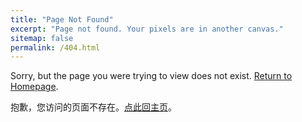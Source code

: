```yaml
---
title: "Page Not Found"
excerpt: "Page not found. Your pixels are in another canvas."
sitemap: false
permalink: /404.html
---
```


Sorry, but the page you were trying to view does not exist. [Return to Homepage](https://xizewang.github.io).

抱歉，您访问的页面不存在。[点此回主页](https://xizewang.github.io)。
